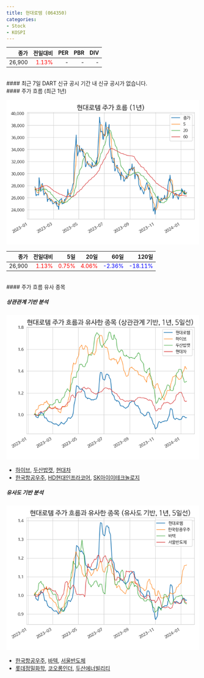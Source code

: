 ```yaml
---
title: 현대로템 (064350)
categories:
- Stock
- KOSPI
---
```


|종가|전일대비|PER|PBR|DIV|
|---:|-------:|--:|--:|--:|
|26,900|<span style="color: red">1.13%</span>|-|-|-|

<!-- more -->

<br>
#### 최근 7일 DART 신규 공시
기간 내 신규 공시가 없습니다.

<br>
#### 주가 흐름 (최근 1년)

![064350](/assets/images/stock/064350.png)

|종가|전일대비|5일|20일|60일|120일|
|---:|-------:|--:|---:|---:|----:|
|26,900|<span style="color: red">1.13%</span>|<span style="color: red">0.75%</span>|<span style="color: red">4.06%</span>|<span style="color: blue">-2.36%</span>|<span style="color: blue">-18.11%</span>|

<br>
#### 주가 흐름 유사 종목

##### 상관관계 기반 분석

![064350](/assets/images/stock/064350_corr.png)
- [하이브](/352820/), [두산밥캣](/241560/), [현대차](/005380/)
- [한국항공우주](/047810/), [HD현대인프라코어](/042670/), [SK아이이테크놀로지](/361610/)

##### 유사도 기반 분석

![064350](/assets/images/stock/064350_sim.png)
- [한국항공우주](/047810/), [바텍](/043150/), [서울반도체](/046890/)
- [롯데정밀화학](/004000/), [코오롱인더](/120110/), [두산에너빌리티](/034020/)
